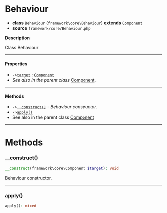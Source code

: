 # Behaviour

- **class** `Behaviour` (`framework\core\Behaviour`) **extends** [`Component`](https://github.com/jphp-group/wizard-framework/blob/master/wizard-core/api-docs/classes/framework/core/Component.md)
- **source** `framework/core/Behaviour.php`

**Description**

Class Behaviour

---

#### Properties

- `->`[`target`](#prop-target) : [`Component`](https://github.com/jphp-group/wizard-framework/blob/master/wizard-core/api-docs/classes/framework/core/Component.md)
- *See also in the parent class* [Component](https://github.com/jphp-group/wizard-framework/blob/master/wizard-core/api-docs/classes/framework/core/Component.md).

---

#### Methods

- `->`[`__construct()`](#method-__construct) - _Behaviour constructor._
- `->`[`apply()`](#method-apply)
- See also in the parent class [Component](https://github.com/jphp-group/wizard-framework/blob/master/wizard-core/api-docs/classes/framework/core/Component.md)

---
# Methods

<a name="method-__construct"></a>

### __construct()
```php
__construct(framework\core\Component $target): void
```
Behaviour constructor.

---

<a name="method-apply"></a>

### apply()
```php
apply(): mixed
```